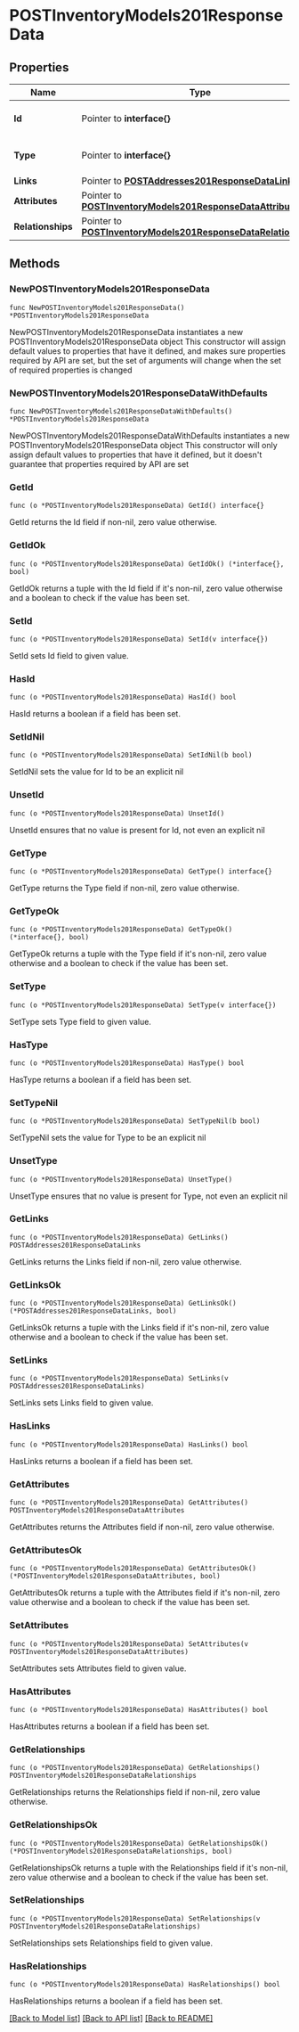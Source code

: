 # POSTInventoryModels201ResponseData

## Properties

Name | Type | Description | Notes
------------ | ------------- | ------------- | -------------
**Id** | Pointer to **interface{}** | The resource&#39;s id | [optional] 
**Type** | Pointer to **interface{}** | The resource&#39;s type | [optional] 
**Links** | Pointer to [**POSTAddresses201ResponseDataLinks**](POSTAddresses201ResponseDataLinks.md) |  | [optional] 
**Attributes** | Pointer to [**POSTInventoryModels201ResponseDataAttributes**](POSTInventoryModels201ResponseDataAttributes.md) |  | [optional] 
**Relationships** | Pointer to [**POSTInventoryModels201ResponseDataRelationships**](POSTInventoryModels201ResponseDataRelationships.md) |  | [optional] 

## Methods

### NewPOSTInventoryModels201ResponseData

`func NewPOSTInventoryModels201ResponseData() *POSTInventoryModels201ResponseData`

NewPOSTInventoryModels201ResponseData instantiates a new POSTInventoryModels201ResponseData object
This constructor will assign default values to properties that have it defined,
and makes sure properties required by API are set, but the set of arguments
will change when the set of required properties is changed

### NewPOSTInventoryModels201ResponseDataWithDefaults

`func NewPOSTInventoryModels201ResponseDataWithDefaults() *POSTInventoryModels201ResponseData`

NewPOSTInventoryModels201ResponseDataWithDefaults instantiates a new POSTInventoryModels201ResponseData object
This constructor will only assign default values to properties that have it defined,
but it doesn't guarantee that properties required by API are set

### GetId

`func (o *POSTInventoryModels201ResponseData) GetId() interface{}`

GetId returns the Id field if non-nil, zero value otherwise.

### GetIdOk

`func (o *POSTInventoryModels201ResponseData) GetIdOk() (*interface{}, bool)`

GetIdOk returns a tuple with the Id field if it's non-nil, zero value otherwise
and a boolean to check if the value has been set.

### SetId

`func (o *POSTInventoryModels201ResponseData) SetId(v interface{})`

SetId sets Id field to given value.

### HasId

`func (o *POSTInventoryModels201ResponseData) HasId() bool`

HasId returns a boolean if a field has been set.

### SetIdNil

`func (o *POSTInventoryModels201ResponseData) SetIdNil(b bool)`

 SetIdNil sets the value for Id to be an explicit nil

### UnsetId
`func (o *POSTInventoryModels201ResponseData) UnsetId()`

UnsetId ensures that no value is present for Id, not even an explicit nil
### GetType

`func (o *POSTInventoryModels201ResponseData) GetType() interface{}`

GetType returns the Type field if non-nil, zero value otherwise.

### GetTypeOk

`func (o *POSTInventoryModels201ResponseData) GetTypeOk() (*interface{}, bool)`

GetTypeOk returns a tuple with the Type field if it's non-nil, zero value otherwise
and a boolean to check if the value has been set.

### SetType

`func (o *POSTInventoryModels201ResponseData) SetType(v interface{})`

SetType sets Type field to given value.

### HasType

`func (o *POSTInventoryModels201ResponseData) HasType() bool`

HasType returns a boolean if a field has been set.

### SetTypeNil

`func (o *POSTInventoryModels201ResponseData) SetTypeNil(b bool)`

 SetTypeNil sets the value for Type to be an explicit nil

### UnsetType
`func (o *POSTInventoryModels201ResponseData) UnsetType()`

UnsetType ensures that no value is present for Type, not even an explicit nil
### GetLinks

`func (o *POSTInventoryModels201ResponseData) GetLinks() POSTAddresses201ResponseDataLinks`

GetLinks returns the Links field if non-nil, zero value otherwise.

### GetLinksOk

`func (o *POSTInventoryModels201ResponseData) GetLinksOk() (*POSTAddresses201ResponseDataLinks, bool)`

GetLinksOk returns a tuple with the Links field if it's non-nil, zero value otherwise
and a boolean to check if the value has been set.

### SetLinks

`func (o *POSTInventoryModels201ResponseData) SetLinks(v POSTAddresses201ResponseDataLinks)`

SetLinks sets Links field to given value.

### HasLinks

`func (o *POSTInventoryModels201ResponseData) HasLinks() bool`

HasLinks returns a boolean if a field has been set.

### GetAttributes

`func (o *POSTInventoryModels201ResponseData) GetAttributes() POSTInventoryModels201ResponseDataAttributes`

GetAttributes returns the Attributes field if non-nil, zero value otherwise.

### GetAttributesOk

`func (o *POSTInventoryModels201ResponseData) GetAttributesOk() (*POSTInventoryModels201ResponseDataAttributes, bool)`

GetAttributesOk returns a tuple with the Attributes field if it's non-nil, zero value otherwise
and a boolean to check if the value has been set.

### SetAttributes

`func (o *POSTInventoryModels201ResponseData) SetAttributes(v POSTInventoryModels201ResponseDataAttributes)`

SetAttributes sets Attributes field to given value.

### HasAttributes

`func (o *POSTInventoryModels201ResponseData) HasAttributes() bool`

HasAttributes returns a boolean if a field has been set.

### GetRelationships

`func (o *POSTInventoryModels201ResponseData) GetRelationships() POSTInventoryModels201ResponseDataRelationships`

GetRelationships returns the Relationships field if non-nil, zero value otherwise.

### GetRelationshipsOk

`func (o *POSTInventoryModels201ResponseData) GetRelationshipsOk() (*POSTInventoryModels201ResponseDataRelationships, bool)`

GetRelationshipsOk returns a tuple with the Relationships field if it's non-nil, zero value otherwise
and a boolean to check if the value has been set.

### SetRelationships

`func (o *POSTInventoryModels201ResponseData) SetRelationships(v POSTInventoryModels201ResponseDataRelationships)`

SetRelationships sets Relationships field to given value.

### HasRelationships

`func (o *POSTInventoryModels201ResponseData) HasRelationships() bool`

HasRelationships returns a boolean if a field has been set.


[[Back to Model list]](../README.md#documentation-for-models) [[Back to API list]](../README.md#documentation-for-api-endpoints) [[Back to README]](../README.md)


